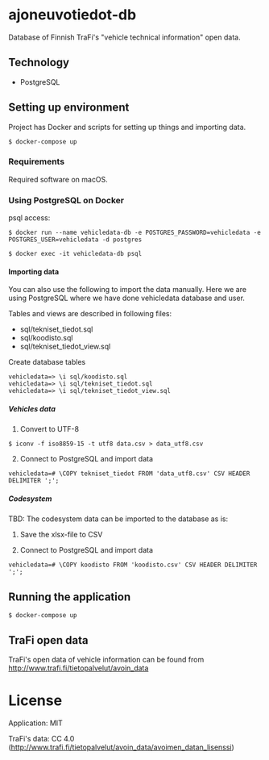 # ajoneuvotiedot-db

Database of Finnish TraFi's "vehicle technical information" open data.

## Technology

* PostgreSQL

## Setting up environment

Project has Docker and scripts for setting up things and importing data.

```
$ docker-compose up
```

### Requirements

Required software on macOS.

### Using PostgreSQL on Docker

psql access:
```
$ docker run --name vehicledata-db -e POSTGRES_PASSWORD=vehicledata -e POSTGRES_USER=vehicledata -d postgres

$ docker exec -it vehicledata-db psql
```

#### Importing data

You can also use the following to import the data manually.
Here we are using PostgreSQL where we have done vehicledata database and user.

Tables and views are described in following files:

* sql/tekniset_tiedot.sql
* sql/koodisto.sql
* sql/tekniset_tiedot_view.sql

Create database tables
```
vehicledata=> \i sql/koodisto.sql
vehicledata=> \i sql/tekniset_tiedot.sql
vehicledata=> \i sql/tekniset_tiedot_view.sql
```

##### Vehicles data

1. Convert to UTF-8
```
$ iconv -f iso8859-15 -t utf8 data.csv > data_utf8.csv
```

2. Connect to PostgreSQL and import data
```
vehicledata=# \COPY tekniset_tiedot FROM 'data_utf8.csv' CSV HEADER DELIMITER ';';
```

##### Codesystem

TBD: The codesystem data can be imported to the database as is:

1. Save the xlsx-file to CSV

2. Connect to PostgreSQL and import data
```
vehicledata=# \COPY koodisto FROM 'koodisto.csv' CSV HEADER DELIMITER ';';
```

## Running the application

```
$ docker-compose up
```

## TraFi open data

TraFi's open data of vehicle information can be found from http://www.trafi.fi/tietopalvelut/avoin_data

# License

Application: MIT

TraFi's data: CC 4.0 (http://www.trafi.fi/tietopalvelut/avoin_data/avoimen_datan_lisenssi)
